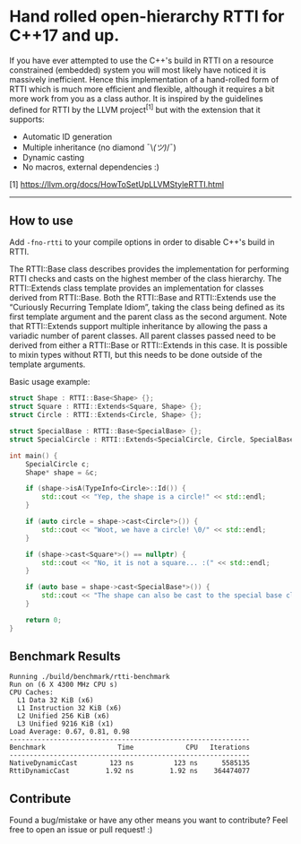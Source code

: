 # Hand rolled open-hierarchy RTTI for C++17 and up.

If you have ever attempted to use the C++'s build in RTTI on a resource constrained (embedded) system you will most likely have noticed it is massively inefficient. Hence this implementation of a hand-rolled form of RTTI which is much more efficient and flexible, although it requires a bit more work from you as a class author. It is inspired by the guidelines defined for RTTI by the LLVM project<sup>[1]</sup> but with the extension that it supports:

 - Automatic ID generation
 - Multiple inheritance (no diamond ¯\\_(ツ)_/¯)
 - Dynamic casting
 - No macros, external dependencies :)

[1] https://llvm.org/docs/HowToSetUpLLVMStyleRTTI.html

---

## How to use

Add `-fno-rtti` to your compile options in order to disable C++'s build in RTTI.

The RTTI::Base class describes provides the implementation for performing RTTI checks and casts on the highest member of the class hierarchy. The RTTI::Extends class template provides an implementation for classes derived from RTTI::Base. Both the RTTI::Base and RTTI::Extends use the “Curiously Recurring Template Idiom”, taking the class being defined as its first template argument and the parent class as the second argument. Note that RTTI::Extends support multiple inheritance by allowing the pass a variadic number of parent classes. All parent classes passed need to be derived from either a RTTI::Base or RTTI::Extends in this case. It is possible to mixin types without RTTI, but this needs to be done outside of the template arguments.

Basic usage example:

```c++
struct Shape : RTTI::Base<Shape> {};
struct Square : RTTI::Extends<Square, Shape> {};
struct Circle : RTTI::Extends<Circle, Shape> {};

struct SpecialBase : RTTI::Base<SpecialBase> {};
struct SpecialCircle : RTTI::Extends<SpecialCircle, Circle, SpecialBase> {};

int main() {
    SpecialCircle c;
    Shape* shape = &c;

    if (shape->isA(TypeInfo<Circle>::Id()) {
        std::cout << "Yep, the shape is a circle!" << std::endl;
    }

    if (auto circle = shape->cast<Circle*>()) {
        std::cout << "Woot, we have a circle! \0/" << std::endl;
    }

    if (shape->cast<Square*>() == nullptr) {
        std::cout << "No, it is not a square... :(" << std::endl;        
    }

    if (auto base = shape->cast<SpecialBase*>()) {
        std::cout << "The shape can also be cast to the special base class." << std::endl;
    }

    return 0;
}

```


## Benchmark Results

```
Running ./build/benchmark/rtti-benchmark
Run on (6 X 4300 MHz CPU s)
CPU Caches:
  L1 Data 32 KiB (x6)
  L1 Instruction 32 KiB (x6)
  L2 Unified 256 KiB (x6)
  L3 Unified 9216 KiB (x1)
Load Average: 0.67, 0.81, 0.98
------------------------------------------------------------
Benchmark                  Time             CPU   Iterations
------------------------------------------------------------
NativeDynamicCast        123 ns          123 ns      5585135
RttiDynamicCast         1.92 ns         1.92 ns    364474077
```

## Contribute

Found a bug/mistake or have any other means you want to contribute? Feel free to open an issue or pull request! :)
